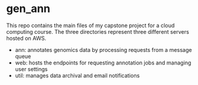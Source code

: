 # gen_ann

This repo contains the main files of my capstone project for a cloud computing course.
The three directories represent three different servers hosted on AWS.
* ann: annotates genomics data by processing requests from a message queue
* web: hosts the endpoints for requesting annotation jobs and managing user settings
* util: manages data archival and email notifications
